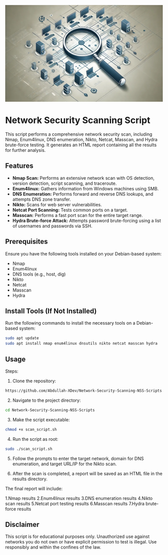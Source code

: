 ![Alt text](NSS.webp)

# Network Security Scanning Script

This script performs a comprehensive network security scan, including Nmap, Enum4linux, DNS enumeration, Nikto, Netcat, Masscan, and Hydra brute-force testing. It generates an HTML report containing all the results for further analysis.

## Features
- **Nmap Scan:** Performs an extensive network scan with OS detection, version detection, script scanning, and traceroute.
- **Enum4linux:** Gathers information from Windows machines using SMB.
- **DNS Enumeration:** Performs forward and reverse DNS lookups, and attempts DNS zone transfer.
- **Nikto:** Scans for web server vulnerabilities.
- **Netcat Port Scanning:** Tests common ports on a target.
- **Masscan:** Performs a fast port scan for the entire target range.
- **Hydra Brute-force Attack:** Attempts password brute-forcing using a list of usernames and passwords via SSH.

## Prerequisites
Ensure you have the following tools installed on your Debian-based system:
- Nmap
- Enum4linux
- DNS tools (e.g., host, dig)
- Nikto
- Netcat
- Masscan
- Hydra

## Install Tools (If Not Installed)
Run the following commands to install the necessary tools on a Debian-based system:

```bash
sudo apt update
sudo apt install nmap enum4linux dnsutils nikto netcat masscan hydra
```
## Usage
Steps:
1. Clone the repository:
```bash
https://github.com/Abdullah-XDev/Network-Security-Scanning-NSS-Scripts.git
```
2. Navigate to the project directory:
```bash
cd Network-Security-Scanning-NSS-Scripts
```
3. Make the script executable:
```bash
chmod +x scan_script.sh
```
4. Run the script as root:
```bash
sudo ./scan_script.sh
```
5. Follow the prompts to enter the target network, domain for DNS enumeration, and target URL/IP for the Nikto scan.

6. After the scan is completed, a report will be saved as an HTML file in the results directory.

  The final report will include:

1.Nmap results
2.Enum4linux results
3.DNS enumeration results
4.Nikto scan results
5.Netcat port testing results
6.Masscan results
7.Hydra brute-force results
## Disclaimer
This script is for educational purposes only. Unauthorized use against networks you do not own or have explicit permission to test is illegal. Use responsibly and within the confines of the law.
